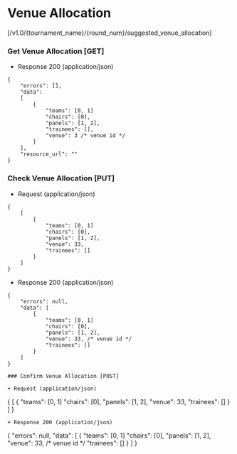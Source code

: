# Venue Allocation 

[/v1.0/{tournament_name}/{round_num}/suggested_venue_allocation]

### Get Venue Allocation [GET]

+ Response 200 (application/json)
```
{
    "errors": [],
    "data":
    [
        {
            "teams": [0, 1]
            "chairs": [0],
            "panels": [1, 2],
            "trainees": [],
            "venue": 3 /* venue id */
        }
    ],
    "resource_url": ""
}
```
### Check Venue Allocation [PUT]

+ Request (application/json)
```
{
    [
        {
            "teams": [0, 1]
            "chairs": [0],
            "panels": [1, 2],
            "venue": 33,
            "trainees": []
        }
    ]
}
```
+ Response 200 (application/json)
```
{
    "errors": null,
    "data": [
        {
            "teams": [0, 1]
            "chairs": [0],
            "panels": [1, 2],
            "venue": 33, /* venue id */
            "trainees": []
        }
    ]
}

### Confirm Venue Allocation [POST]

+ Request (application/json)
```
{
    [
        {
            "teams": [0, 1]
            "chairs": [0],
            "panels": [1, 2],
            "venue": 33,
            "trainees": []
        }
    ]
}
```
+ Response 200 (application/json)
```
{
    "errors": null,
    "data": [
        {
            "teams": [0, 1]
            "chairs": [0],
            "panels": [1, 2],
            "venue": 33, /* venue id */
            "trainees": []
        }
    ]
}
```